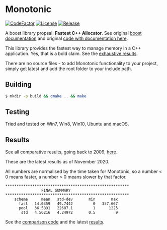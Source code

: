 # Monotonic
[![CodeFactor](https://www.codefactor.io/repository/github/cschladetsch/monotonic/badge)](https://www.codefactor.io/repository/github/cschladetsch/monotonic)
[![License](https://img.shields.io/github/license/cschladetsch/monotonic.svg?label=License&maxAge=86400)](./LICENSE.txt)
[![Release](https://img.shields.io/github/release/cschladetsch/monotonic.svg?label=Release&maxAge=60)](https://github.com/cschladetsch/monotonic/releases/latest)

A boost library propsal: **Fastest C++ Allocator**. See original [boost documentation](libs/monotonic/doc/html/index.html) and original [code with documentation here](https://svn.boost.org/svn/boost/sandbox/monotonic/libs/monotonic/doc/html/index.html).

This library provides the fastest way to manage memory in a C++ application. Yes, that is a bold claim. See the [exhaustive results]( http://github.com/cschladetsch/Monotonic/tree/master/libs/monotonic/test/results/). 

There are no source files - to add Monotonic functionality to your project, simply get latest and add the root folder to your include path.

## Building

```bash
$ mkdir -p build && cmake .. && make
```

## Testing

Tried and tested on Win7, Win8, Win10, Ubuntu and macOS.

## Results

See all comparative results, going back to 2009, [here](/libs/monotonic/test/results).

These are the latest results as of November 2020.

All numbers are normalised by the time taken for Monotonic, so a number < 0 means faster, a number > 0 means slower by that factor.


```
*******************************************************
                FINAL SUMMARY
*******************************************************
    scheme      mean   std-dev       min       max
      fast   14.0359   49.7442         0   357.667
      pool   36.5891   22687.1         1      1225
       std   4.56216   4.24972       0.5         9
```

See the [comparison code](/libs/monotonic/test/compare_memory_pool.cpp) and the latest [results](/libs/monotonic/test/results/2020).

